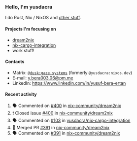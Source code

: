 ### Hello, I'm yusdacra

I do Rust, Nix / NixOS and [other stuff](https://gaze.systems/).

#### Projects I'm focusing on

- [dream2nix](https://github.com/nix-community/dream2nix)
- [nix-cargo-integration](https://github.com/yusdacra/nix-cargo-integration)
- work stuff!

#### Contacts

- Matrix: [`@dusk:gaze.systems`](https://matrix.to/#/@dusk:gaze.systems) (formerly `@yusdacra:nixos.dev`)
- E-mail: y.bera003.06@pm.me
- LinkedIn: https://www.linkedin.com/in/yusuf-bera-ertan

#### Recent activity

<!--START_SECTION:activity-->
1. 🗣 Commented on [#400](https://github.com/nix-community/dream2nix/issues/400) in [nix-community/dream2nix](https://github.com/nix-community/dream2nix)
2. ❗️ Closed issue [#400](https://github.com/nix-community/dream2nix/issues/400) in [nix-community/dream2nix](https://github.com/nix-community/dream2nix)
3. 🗣 Commented on [#103](https://github.com/yusdacra/nix-cargo-integration/issues/103) in [yusdacra/nix-cargo-integration](https://github.com/yusdacra/nix-cargo-integration)
4. 🎉 Merged PR [#391](https://github.com/nix-community/dream2nix/pull/391) in [nix-community/dream2nix](https://github.com/nix-community/dream2nix)
5. 🗣 Commented on [#391](https://github.com/nix-community/dream2nix/issues/391) in [nix-community/dream2nix](https://github.com/nix-community/dream2nix)
<!--END_SECTION:activity-->
